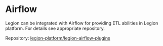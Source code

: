# Airflow

Legion can be integrated with Airflow for providing ETL abilities in Legion platform. For details see appropriate repository.

Repository: [legion-platform/legion-airflow-plugins](https://github.com/legion-platform/legion-airflow-plugins)